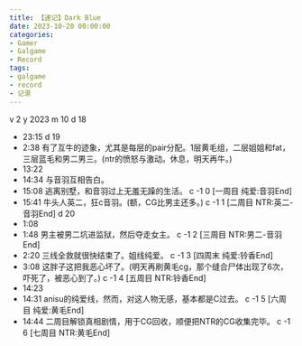 ```yaml
---
title: 【速记】Dark Blue
date: 2023-10-20 00:00:00
categories:
- Gamer
- Galgame
- Record
tags:
- galgame
- record
- 记录
---
```

v 2
y 2023
m 10
d 18
- 23:15
d 19
- 2:38
有了互牛的迹象，尤其是每层的pair分配。1层黄毛组，二层姐姐和fat，三层蓝毛和男二男三。(ntr的愤怒与激动。休息，明天再牛。)
- 13:22
- 14:34
与音羽互相告白。
- 15:08
逃离别墅，和音羽过上无羞无躁的生活。
c -1 0 [一周目 纯爱:音羽End]
- 15:41
牛头人英二，狂c音羽。(额，CG比男主还多。)
c -1 1 [二周目 NTR:英二-音羽End]
d 20
- 1:08
- 1:48
男主被男二坑进监狱，然后夺走女主。
c -1 2 [三周目 NTR:男二-音羽End]
- 2:20
三线全救就很快结束了。姐线纯爱。
c -1 3 [四周末 纯爱:铃香End]
- 3:08
这胖子这把我恶心坏了。(明天再刷黄毛cg，那个缝合尸体出现了6次，吓死了，被恶心到了。)
c -1 4 [五周目 NTR:铃香End]
- 14:23
- 14:31
anisu的纯爱线，然而，对这人物无感，基本都是C过去。
c -1 5 [六周目 纯爱:黄毛End]
- 14:44
二周目解锁真相剧情，用于CG回收，顺便把NTR的CG收集完毕。
c -1 6 [七周目 NTR:黄毛End]